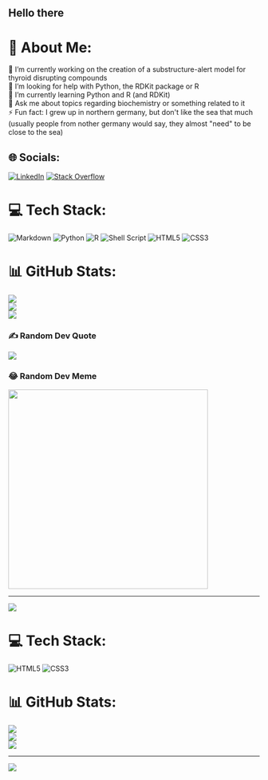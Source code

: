## Hello there 

# 💫 About Me:
🔭 I’m currently working on the creation of a substructure-alert model for thyroid disrupting compounds<br>🤝 I’m looking for help with Python, the RDKit package or R <br>🌱 I’m currently learning Python and R (and RDKit)<br>💬 Ask me about topics regarding biochemistry or something related to it<br>⚡ Fun fact: I grew up in northern germany, but don't like the sea that much (usually people from nother germany would say, they almost "need" to be close to the sea)


## 🌐 Socials:
[![LinkedIn](https://img.shields.io/badge/LinkedIn-%230077B5.svg?logo=linkedin&logoColor=white)](https://linkedin.com/in/friederike-leßmöllmann) [![Stack Overflow](https://img.shields.io/badge/-Stackoverflow-FE7A16?logo=stack-overflow&logoColor=white)](https://stackoverflow.com/users/15091864) 

# 💻 Tech Stack:
![Markdown](https://img.shields.io/badge/markdown-%23000000.svg?style=plastic&logo=markdown&logoColor=white) ![Python](https://img.shields.io/badge/python-3670A0?style=plastic&logo=python&logoColor=ffdd54) ![R](https://img.shields.io/badge/r-%23276DC3.svg?style=plastic&logo=r&logoColor=white) ![Shell Script](https://img.shields.io/badge/shell_script-%23121011.svg?style=plastic&logo=gnu-bash&logoColor=white) ![HTML5](https://img.shields.io/badge/html5-%23E34F26.svg?style=plastic&logo=html5&logoColor=white) ![CSS3](https://img.shields.io/badge/css3-%231572B6.svg?style=plastic&logo=css3&logoColor=white)
# 📊 GitHub Stats:
![](https://github-readme-stats.vercel.app/api?username=FriederikeLess&theme=dark&hide_border=false&include_all_commits=true&count_private=true)<br/>
![](https://github-readme-streak-stats.herokuapp.com/?user=FriederikeLess&theme=dark&hide_border=false)<br/>
![](https://github-readme-stats.vercel.app/api/top-langs/?username=FriederikeLess&theme=dark&hide_border=false&include_all_commits=true&count_private=true&layout=compact)

### ✍️ Random Dev Quote
![](https://quotes-github-readme.vercel.app/api?type=vetical&theme=tokyonight)

### 😂 Random Dev Meme
<img src='https://memer-new.vercel.app/' style="height: 400px;"/>

---
[![](https://visitcount.itsvg.in/api?id=FriederikeLess&icon=5&color=9)](https://visitcount.itsvg.in)

<!-- Proudly created with GPRM ( https://gprm.itsvg.in ) -->

# 💻 Tech Stack:
![HTML5](https://img.shields.io/badge/html5-%23E34F26.svg?style=for-the-badge&logo=html5&logoColor=white) ![CSS3](https://img.shields.io/badge/css3-%231572B6.svg?style=for-the-badge&logo=css3&logoColor=white)
# 📊 GitHub Stats:
![](https://github-readme-stats.vercel.app/api?username=FriederikeLess&theme=dark&hide_border=false&include_all_commits=false&count_private=false)<br/>
![](https://github-readme-streak-stats.herokuapp.com/?user=FriederikeLess&theme=dark&hide_border=false)<br/>
![](https://github-readme-stats.vercel.app/api/top-langs/?username=FriederikeLess&theme=dark&hide_border=false&include_all_commits=false&count_private=false&layout=compact)

---
[![](https://visitcount.itsvg.in/api?id=FriederikeLess&icon=0&color=0)](https://visitcount.itsvg.in)

<!-- Proudly created with GPRM ( https://gprm.itsvg.in ) -->
